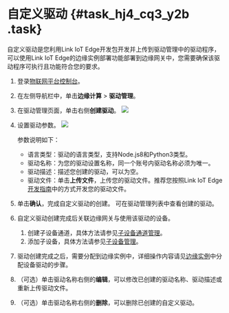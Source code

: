 # 自定义驱动 {#task_hj4_cq3_y2b .task}

自定义驱动是您利用Link IoT Edge开发包开发并上传到驱动管理中的驱动程序，可以使用Link IoT Edge的边缘实例部署功能部署到边缘网关中，您需要确保该驱动程序可执行且功能符合您的要求。

1.  登录[物联网平台控制台](https://iot.console.aliyun.com/)。 
2.  在左侧导航栏中，单击**边缘计算** \> **驱动管理**。 
3.  在驱动管理页面，单击右侧**创建驱动**。 ![](http://static-aliyun-doc.oss-cn-hangzhou.aliyuncs.com/assets/img/18781/154089103810611_zh-CN.png) 
4.  设置驱动参数。 ![](http://static-aliyun-doc.oss-cn-hangzhou.aliyuncs.com/assets/img/18781/154089103910612_zh-CN.png)

    参数说明如下：

    -   语言类型：驱动的语言类型，支持Node.js8和Python3类型。
    -   驱动名称：为您的驱动设置名称，同一个账号内驱动名称必须为唯一。
    -   驱动描述：描述您创建的驱动，可以为空。
    -   驱动文件：单击**上传文件**，上传您的驱动文件。推荐您按照Link IoT Edge[开发指南](../../../../cn.zh-CN/边缘开发指南/设备接入SDK综合示例.md#)中的方式开发您的驱动文件。
5.  单击**确认**，完成自定义驱动的创建。 可在驱动管理列表中查看创建的驱动。
6.  自定义驱动创建完成后关联边缘网关与使用该驱动的设备。 
    1.  创建子设备通道，具体方法请参见[子设备通道管理](../../../../cn.zh-CN/用户指南/产品与设备/网关与子设备/子设备通道管理.md#)。 
    2.  添加子设备，具体方法请参见[子设备管理](../../../../cn.zh-CN/用户指南/产品与设备/网关与子设备/子设备管理.md#)。 
7.  驱动创建完成之后，需要分配到边缘实例中，详细操作内容请见[边缘实例](cn.zh-CN/用户指南/边缘实例.md#)中分配设备驱动的步骤。 
8.  （可选）单击驱动名称右侧的**编辑**，可以修改已创建的驱动名称、驱动描述或重新上传驱动文件。 
9.  （可选）单击驱动名称右侧的**删除**，可以删除已创建的自定义驱动。 

